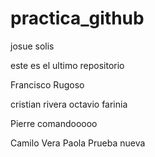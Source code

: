 # practica_github
josue solis

este es el ultimo repositorio

Francisco Rugoso

cristian rivera
octavio farinia

Pierre
comandooooo

Camilo Vera
Paola  Prueba nueva
